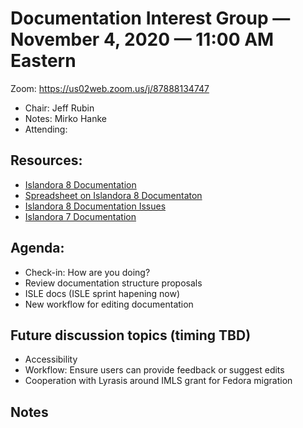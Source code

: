 # Documentation Interest Group — November 4, 2020 — 11:00 AM Eastern

Zoom:  https://us02web.zoom.us/j/87888134747

* Chair: Jeff Rubin
* Notes: Mirko Hanke
* Attending: 


## Resources:
* [Islandora 8 Documentation](https://islandora.github.io/documentation/)
* [Spreadsheet on Islandora 8 Documentaton](https://docs.google.com/spreadsheets/d/1E-kRw9xE60CKK0qL1-phzeVKjEZu3qBKZ9d3LH1hDEE/edit?usp=sharing)
* [Islandora 8 Documentation Issues](https://github.com/Islandora/documentation/labels/documentation)
* [Islandora 7 Documentation](https://wiki.lyrasis.org/display/ISLANDORA/Start)

## Agenda:
* Check-in: How are you doing?
* Review documentation structure proposals
* ISLE docs (ISLE sprint hapening now)
* New workflow for editing documentation

## Future discussion topics (timing TBD)
* Accessibility
* Workflow: Ensure users can provide feedback or suggest edits
* Cooperation with Lyrasis around IMLS grant for Fedora migration


## Notes
